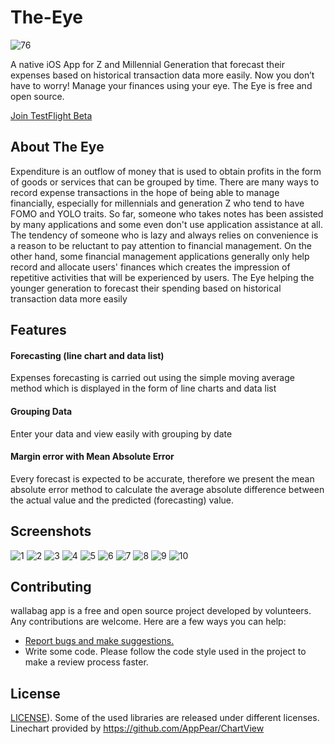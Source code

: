 # The-Eye

![76](https://user-images.githubusercontent.com/63402638/169651238-a7a26487-28b7-4de3-80d0-72b49c307051.png)

A native iOS App for Z and Millennial Generation that  forecast their expenses based on historical transaction data more easily. Now you don’t have to worry! Manage your finances using your eye. The Eye is free and open source.   

[Join TestFlight Beta](https://testflight.apple.com/join/U5xMXQXd)

## About The Eye

Expenditure is an outflow of money that is used to obtain profits in the form of goods or services that can be grouped by time. There are many ways to record expense transactions in the hope of being able to manage financially, especially for millennials and generation Z who tend to have FOMO and YOLO traits. So far, someone who takes notes has been assisted by many applications and some even don't use application assistance at all. The tendency of someone who is lazy and always relies on convenience is a reason to be reluctant to pay attention to financial management. On the other hand, some financial management applications generally only help record and allocate users' finances which creates the impression of repetitive activities that will be experienced by users. The Eye helping the younger generation to forecast their spending based on historical transaction data more easily

## Features

#### Forecasting (line chart and data list)
Expenses forecasting is carried out using the simple moving average method which is displayed in the form of line charts and data list
#### Grouping Data
Enter your data  and view easily with grouping by date
#### Margin error with Mean Absolute Error
Every forecast is expected to be accurate, therefore we present the mean absolute error method to calculate the average absolute difference between the actual value and the predicted (forecasting) value.


## Screenshots
![1](https://user-images.githubusercontent.com/63402638/169651085-eeca8c86-9bc5-4105-adc1-fe92bbae01b1.png)
![2](https://user-images.githubusercontent.com/63402638/169651090-4484c7aa-b128-4412-b0b2-46900bd2926a.png)
![3](https://user-images.githubusercontent.com/63402638/169651092-4be658a9-0f06-4ba6-bd60-232f85d55fec.png)
![4](https://user-images.githubusercontent.com/63402638/169651096-8e6c1f48-324f-46f0-b77a-cff2f5377883.png)
![5](https://user-images.githubusercontent.com/63402638/169651097-36bc10f3-510a-4115-8c8d-9799575eeb0b.png)
![6](https://user-images.githubusercontent.com/63402638/169651101-230b2415-d924-48ee-9280-ed09e13a334c.png)
![7](https://user-images.githubusercontent.com/63402638/169651107-d8a22d5c-8746-4e19-ad00-1106028f43fa.png)
![8](https://user-images.githubusercontent.com/63402638/169651110-6e5b6c69-3e9d-4320-995d-a523749de652.png)
![9](https://user-images.githubusercontent.com/63402638/169651115-7adc974e-8bc8-43c0-b0c6-3532a1b76c66.png)
![10](https://user-images.githubusercontent.com/63402638/169651119-d3ef2710-0718-4330-9ef8-e30f8efbce93.png)

## Contributing
wallabag app is a free and open source project developed by volunteers. Any contributions are welcome. Here are a few ways you can help:
 * [Report bugs and make suggestions.](https://github.com/agushery/The-Eye/issues)
 * Write some code. Please follow the code style used in the project to make a review process faster.

## License

[LICENSE](https://sites.google.com/view/theeye-privacy-and-policy/halaman-muka)).
Some of the used libraries are released under different licenses.
Linechart provided by https://github.com/AppPear/ChartView
